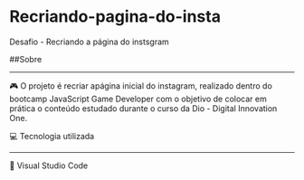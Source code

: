 # Recriando-pagina-do-insta
 Desafio - Recriando a página do instsgram

##Sobre
_________________________________________________________________________
:video_game: O projeto é recriar  apágina inicial do instagram, realizado dentro do bootcamp JavaScript Game Developer com o objetivo de colocar em prática o conteúdo estudado durante o curso da Dio - Digital Innovation One.

:computer: Tecnologia utilizada
_________________________________________________________________________

:wrench: Visual Studio Code